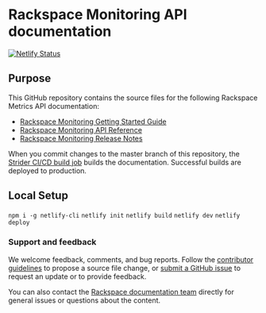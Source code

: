 # Rackspace Monitoring API documentation

[![Netlify Status](https://api.netlify.com/api/v1/badges/3caf1a5f-723e-4499-83f8-bcca4b49c0f9/deploy-status)](https://app.netlify.com/sites/docs-cloud-monitoring/deploys)

## Purpose

This GitHub repository contains the source files for the following Rackspace Metrics API documentation:

* [Rackspace Monitoring Getting Started Guide](https://developer.rackspace.com/docs/rackspace-monitoring/v1/getting-started)
* [Rackspace Monitoring API Reference](https://developer.rackspace.com/docs/rackspace-monitoring/v1/api-reference)
* [Rackspace Monitoring Release Notes](https://developer.rackspace.com/docs/rackspace-monitoring/v1/release-notes)

When you commit changes to the master branch of this repository, the
[Strider CI/CD build job](https://build.developer.rackspace.com/rackerlabs/docs-cloud-monitoring/)
builds the documentation. Successful builds are deployed to production.

## Local Setup

`npm i -g netlify-cli`
`netlify init`
`netlify build`
`netlify dev`
`netlify deploy`

### Support and feedback

We welcome feedback, comments, and bug reports. Follow the
[contributor guidelines](CONTRIBUTING.md)
to propose a source file change, or [submit a GitHub issue](https://github.com/rackerlabs/docs-cloud-monitoring/issues/new)
to request an update or to provide feedback.

You can also contact the [Rackspace documentation team](mailto:devdoc@rackspace.com) directly for general issues
or questions about the content.
